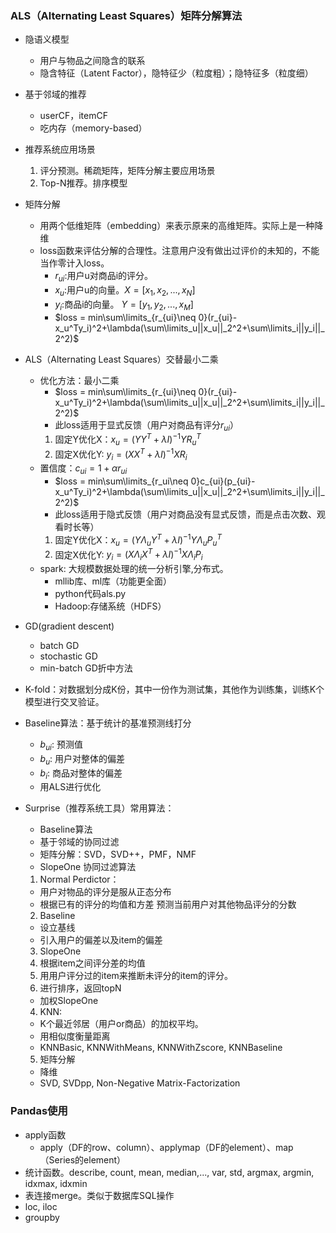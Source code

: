### ALS（Alternating Least Squares）矩阵分解算法
- 隐语义模型
  - 用户与物品之间隐含的联系
  - 隐含特征（Latent Factor），隐特征少（粒度粗）；隐特征多（粒度细）
 
 
- 基于邻域的推荐
  - userCF，itemCF
  - 吃内存（memory-based）
  
  
- 推荐系统应用场景
  1. 评分预测。稀疏矩阵，矩阵分解主要应用场景
  2. Top-N推荐。排序模型


- 矩阵分解
  - 用两个低维矩阵（embedding）来表示原来的高维矩阵。实际上是一种降维
  - loss函数来评估分解的合理性。注意用户没有做出过评价的未知的，不能当作零计入loss。
    - $r_{ui}$:用户u对商品i的评分。
    - $x_u$:用户u的向量。$X=[x_1, x_2, ..., x_N]$
    - $y_i$:商品i的向量。 $Y=[y_1, y_2, ..., x_M]$
    - $loss = min\sum\limits_{r_{ui}\neq 0}(r_{ui}-x_u^Ty_i)^2+\lambda(\sum\limits_u||x_u||_2^2+\sum\limits_i||y_i||_2^2)$
  
  
- ALS（Alternating Least Squares）交替最小二乘
  - 优化方法：最小二乘
    - $loss = min\sum\limits_{r_{ui}\neq 0}(r_{ui}-x_u^Ty_i)^2+\lambda(\sum\limits_u||x_u||_2^2+\sum\limits_i||y_i||_2^2)$
    - 此loss适用于显式反馈（用户对商品有评分$r_{ui}$）
    1. 固定Y优化X：$x_u=(YY^T+\lambda I)^{-1}YR^T_u$
    2. 固定X优化Y: $y_i=(XX^T+\lambda I)^{-1}XR_i$
  - 置信度：$c_{ui}=1+\alpha r_{ui}$
    -  $loss = min\sum\limits_{r_ui\neq 0}c_{ui}(p_{ui}-x_u^Ty_i)^2+\lambda(\sum\limits_u||x_u||_2^2+\sum\limits_i||y_i||_2^2)$
    - 此loss适用于隐式反馈（用户对商品没有显式反馈，而是点击次数、观看时长等）
    1. 固定Y优化X：$x_u=(Y\Lambda_u Y^T+\lambda I)^{-1}Y\Lambda_u P^T_u$
    2. 固定X优化Y: $y_i=(X\Lambda_i X^T+\lambda I)^{-1}X\Lambda_i P_i$
  - spark: 大规模数据处理的统一分析引擎,分布式。
    - mllib库、ml库（功能更全面）
    - python代码als.py
    - Hadoop:存储系统（HDFS）
  

- GD(gradient descent)
  - batch GD
  - stochastic GD
  - min-batch GD折中方法


- K-fold：对数据划分成K份，其中一份作为测试集，其他作为训练集，训练K个模型进行交叉验证。


- Baseline算法：基于统计的基准预测线打分
  - $b_{ui}$: 预测值
  - $b_u$: 用户对整体的偏差
  - $b_i$: 商品对整体的偏差
  - 用ALS进行优化


- Surprise（推荐系统工具）常用算法：
  - Baseline算法
  - 基于邻域的协同过滤
  - 矩阵分解：SVD，SVD++，PMF，NMF
  - SlopeOne 协同过滤算法
  
  1. Normal Perdictor：
    - 用户对物品的评分是服从正态分布
    - 根据已有的评分的均值和方差 预测当前用户对其他物品评分的分数
  2. Baseline
    - 设立基线
    - 引入用户的偏差以及item的偏差
  3. SlopeOne
    1. 根据item之间评分差的均值
    2. 用用户评分过的item来推断未评分的item的评分。
    3. 进行排序，返回topN
    - 加权SlopeOne
  4. KNN:
    - K个最近邻居（用户or商品）的加权平均。
    - 用相似度衡量距离
    - KNNBasic, KNNWithMeans, KNNWithZscore, KNNBaseline
  5. 矩阵分解
    - 降维
    - SVD, SVDpp, Non-Negative Matrix-Factorization
   

### Pandas使用
- apply函数
  - apply（DF的row、column）、applymap（DF的element）、map（Series的element）
- 统计函数。describe, count, mean, median,..., var, std, argmax, argmin, idxmax, idxmin
- 表连接merge。类似于数据库SQL操作
- loc, iloc
- groupby

   
    



